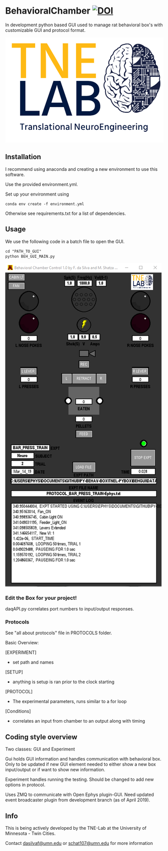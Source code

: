 # BehavioralChamber [![DOI](https://zenodo.org/badge/160200586.svg)](https://zenodo.org/badge/latestdoi/160200586)

In development python based GUI used to manage rat behavioral box's with customizable GUI and protocol format.

![TNEL Logo](/images/TNELogo.jpg)

## Installation
I recommend using anaconda and creating a new environment to use this software.

Use the provided environment.yml.

Set up your environment using
```
conda env create -f environment.yml
```
Otherwise see requirements.txt for a list of dependencies.

## Usage
We use the following code in a batch file to open the GUI.
```
cd "PATH_TO_GUI"
python BEH_GUI_MAIN.py
```

![GUI Image](/images/pyBox.png)


### Edit the Box for your project!
daqAPI.py correlates port numbers to input/output responses.

### Protocols
See "all about protocols" file in PROTOCOLS folder.

Basic Overview:

[EXPERIMENT]
 - set path and names

[SETUP]
  - anything is setup is ran prior to the clock starting

[PROTOCOL]
 - The experimental parameters, runs similar to a for loop

[Conditions]
 - correlates an input from chamber to an output along with timing

## Coding style overview
Two classes: GUI and Experiment

Gui holds GUI information and handles communication with behavioral box. Only to be updated if new GUI element needed to either show a new box input/output or if want to show new information.

Experiment handles running the testing. Should be changed to add new options in protocol.

Uses ZMQ to communicate with Open Ephys plugin-GUI. Need updated event broadcaster plugin from development branch (as of April 2019).

## Info

This is being actively developed by the TNE-Lab at the University of Minnesota - Twin Cities.

Contact dasilvaf@umn.edu or schat107@umn.edu for more information
